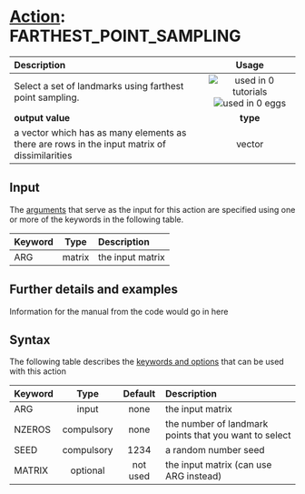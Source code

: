 # [Action](actions.md): FARTHEST_POINT_SAMPLING

| Description    | Usage |
|:--------|:--------:|
| Select a set of landmarks using farthest point sampling. | ![used in 0 tutorials](https://img.shields.io/badge/tutorials-0-red.svg)![used in 0 eggs](https://img.shields.io/badge/nest-0-red.svg)|
 | **output value** | **type** |
| a vector which has as many elements as there are rows in the input matrix of dissimilarities | vector |

## Input

The [arguments](specifying_arguments.html) that serve as the input for this action are specified using one or more of the keywords in the following table.

| Keyword |  Type | Description |
|:--------|:------:|:-----------|
| ARG | matrix | the input matrix |


## Further details and examples 
Information for the manual from the code would go in here 
## Syntax 
The following table describes the [keywords and options](parsing.md) that can be used with this action 

| Keyword | Type | Default | Description |
|:-------|:----:|:-------:|:-----------|
| ARG | input | none | the input matrix |
| NZEROS | compulsory | none | the number of landmark points that you want to select |
| SEED | compulsory | 1234 |  a random number seed |
| MATRIX | optional | not used | the input matrix (can use ARG instead) |
